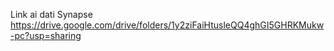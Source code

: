 Link ai dati Synapse
https://drive.google.com/drive/folders/1y2ziFaiHtusleQQ4ghGI5GHRKMukw-pc?usp=sharing


